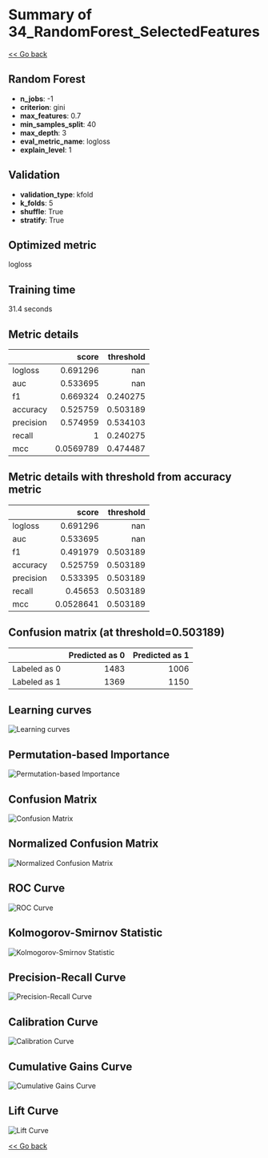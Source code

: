 # Summary of 34_RandomForest_SelectedFeatures

[<< Go back](../README.md)


## Random Forest
- **n_jobs**: -1
- **criterion**: gini
- **max_features**: 0.7
- **min_samples_split**: 40
- **max_depth**: 3
- **eval_metric_name**: logloss
- **explain_level**: 1

## Validation
 - **validation_type**: kfold
 - **k_folds**: 5
 - **shuffle**: True
 - **stratify**: True

## Optimized metric
logloss

## Training time

31.4 seconds

## Metric details
|           |     score |   threshold |
|:----------|----------:|------------:|
| logloss   | 0.691296  |  nan        |
| auc       | 0.533695  |  nan        |
| f1        | 0.669324  |    0.240275 |
| accuracy  | 0.525759  |    0.503189 |
| precision | 0.574959  |    0.534103 |
| recall    | 1         |    0.240275 |
| mcc       | 0.0569789 |    0.474487 |


## Metric details with threshold from accuracy metric
|           |     score |   threshold |
|:----------|----------:|------------:|
| logloss   | 0.691296  |  nan        |
| auc       | 0.533695  |  nan        |
| f1        | 0.491979  |    0.503189 |
| accuracy  | 0.525759  |    0.503189 |
| precision | 0.533395  |    0.503189 |
| recall    | 0.45653   |    0.503189 |
| mcc       | 0.0528641 |    0.503189 |


## Confusion matrix (at threshold=0.503189)
|              |   Predicted as 0 |   Predicted as 1 |
|:-------------|-----------------:|-----------------:|
| Labeled as 0 |             1483 |             1006 |
| Labeled as 1 |             1369 |             1150 |

## Learning curves
![Learning curves](learning_curves.png)

## Permutation-based Importance
![Permutation-based Importance](permutation_importance.png)
## Confusion Matrix

![Confusion Matrix](confusion_matrix.png)


## Normalized Confusion Matrix

![Normalized Confusion Matrix](confusion_matrix_normalized.png)


## ROC Curve

![ROC Curve](roc_curve.png)


## Kolmogorov-Smirnov Statistic

![Kolmogorov-Smirnov Statistic](ks_statistic.png)


## Precision-Recall Curve

![Precision-Recall Curve](precision_recall_curve.png)


## Calibration Curve

![Calibration Curve](calibration_curve_curve.png)


## Cumulative Gains Curve

![Cumulative Gains Curve](cumulative_gains_curve.png)


## Lift Curve

![Lift Curve](lift_curve.png)



[<< Go back](../README.md)
